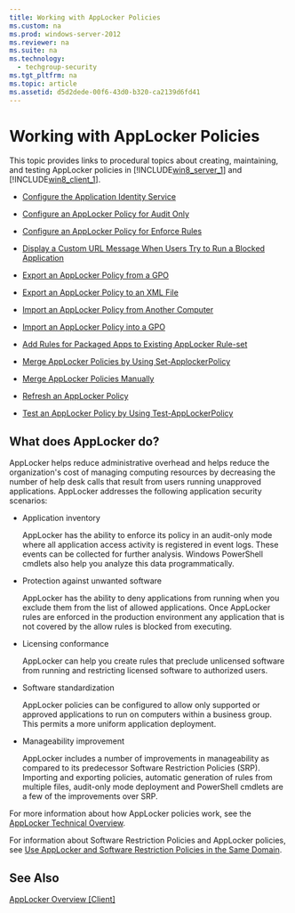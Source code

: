 ```yaml
---
title: Working with AppLocker Policies
ms.custom: na
ms.prod: windows-server-2012
ms.reviewer: na
ms.suite: na
ms.technology: 
  - techgroup-security
ms.tgt_pltfrm: na
ms.topic: article
ms.assetid: d5d2dede-00f6-43d0-b320-ca2139d6fd41
---
```

# Working with AppLocker Policies
This topic provides links to procedural topics about creating, maintaining, and testing AppLocker policies in [!INCLUDE[win8_server_1](includes/win8_server_1_md.md)] and [!INCLUDE[win8_client_1](includes/win8_client_1_md.md)].

-   [Configure the Application Identity Service](Configure-the-Application-Identity-Service.md)

-   [Configure an AppLocker Policy for Audit Only](Configure-an-AppLocker-Policy-for-Audit-Only.md)

-   [Configure an AppLocker Policy for Enforce Rules](Configure-an-AppLocker-Policy-for-Enforce-Rules.md)

-   [Display a Custom URL Message When Users Try to Run a Blocked Application](Display-a-Custom-URL-Message-When-Users-Try-to-Run-a-Blocked-Application.md)

-   [Export an AppLocker Policy from a GPO](Export-an-AppLocker-Policy-from-a-GPO.md)

-   [Export an AppLocker Policy to an XML File](Export-an-AppLocker-Policy-to-an-XML-File.md)

-   [Import an AppLocker Policy from Another Computer](Import-an-AppLocker-Policy-from-Another-Computer.md)

-   [Import an AppLocker Policy into a GPO](Import-an-AppLocker-Policy-into-a-GPO.md)

-   [Add Rules for Packaged Apps to Existing AppLocker Rule-set](Add-Rules-for-Packaged-Apps-to-Existing-AppLocker-Rule-set.md)

-   [Merge AppLocker Policies by Using Set-ApplockerPolicy](Merge-AppLocker-Policies-by-Using-Set-ApplockerPolicy.md)

-   [Merge AppLocker Policies Manually](Merge-AppLocker-Policies-Manually.md)

-   [Refresh an AppLocker Policy](Refresh-an-AppLocker-Policy.md)

-   [Test an AppLocker Policy by Using Test-AppLockerPolicy](Test-an-AppLocker-Policy-by-Using-Test-AppLockerPolicy.md)

## What does AppLocker do?
AppLocker helps reduce administrative overhead and helps reduce the organization's cost of managing computing resources by decreasing the number of help desk calls that result from users running unapproved applications. AppLocker addresses the following application security scenarios:

-   Application inventory

    AppLocker has the ability to enforce its policy in an audit\-only mode where all application access activity is registered in event logs. These events can be collected for further analysis. Windows PowerShell cmdlets also help you analyze this data programmatically.

-   Protection against unwanted software

    AppLocker has the ability to deny applications from running when you exclude them from the list of allowed applications.  Once AppLocker rules are enforced in the production environment any application that is not covered by the allow rules is blocked from executing.

-   Licensing conformance

    AppLocker can help you create rules that preclude unlicensed software from running and restricting licensed software to authorized users.

-   Software standardization

    AppLocker policies can be configured to allow only supported or approved applications to run on computers within a business group. This permits a more uniform application deployment.

-   Manageability improvement

    AppLocker includes a number of improvements in manageability as compared to its predecessor Software Restriction Policies \(SRP\). Importing and exporting policies, automatic generation of rules from multiple files, audit\-only mode deployment and PowerShell cmdlets are a few of the improvements over SRP.

For more information about how AppLocker policies work, see the [AppLocker Technical Overview](assetId:///358610e4-88b2-40d0-b34d-dfd7ddee0ed9).

For information about Software Restriction Policies and AppLocker policies, see [Use AppLocker and Software Restriction Policies in the Same Domain](Use-AppLocker-and-Software-Restriction-Policies-in-the-Same-Domain.md).

## See Also
[AppLocker Overview \[Client\]](assetId:///1637ae87-5059-4d95-8c68-96f35cbc88c7)


